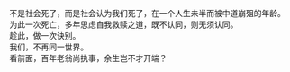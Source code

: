 不是社会死了，而是社会认为我们死了，在一个人生未半而被中道崩殂的年龄。  
为此一次死亡，多年思虑自我救赎之道，既不认同，则无须认同。  
趁此，做一次诀别。    
我们，不再同一世界。  
看前面，百年老翁尚执事，余生岂不才开端？  